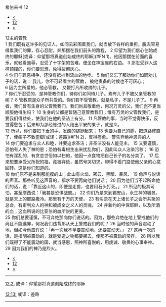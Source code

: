 ﻿





 希伯来书 12




* [<](bible/HEB11.md)
* [12](bible/HEB.md)
* [>](bible/HEB13.md)



 
12主的管教  
1 我们既有这许多的见证人，如同云彩围着我们，就当放下各样的重担，脱去容易缠累我们的罪，存心忍耐，奔那摆在我们前头的路程， 
2 仰望为我们信心创始成终的耶稣[或译：仰望那将真道创始成终的耶稣](#FN
1)。他因那摆在前面的喜乐，就轻看羞辱，忍受了十字架的苦难，便坐在神宝座的右边。 
3 那忍受罪人这样顶撞的，你们要思想，免得疲倦灰心。  
4 你们与罪恶相争，还没有抵挡到流血的地步。 
5 你们又忘了那劝你们如同劝儿子的话，说： 我儿，你不可轻看主的管教， 被他责备的时候也不可灰心；  
6 因为主所爱的，他必管教， 又鞭打凡所收纳的儿子。  
7 你们所忍受的，是神管教你们，待你们如同待儿子。焉有儿子不被父亲管教的呢？ 
8 管教原是众子所共受的。你们若不受管教，就是私子，不是儿子了。 
9 再者，我们曾有生身的父管教我们，我们尚且敬重他，何况万灵的父，我们岂不更当顺服他得生吗？ 
10 生身的父都是暂随己意管教我们；惟有万灵的父管教我们，是要我们得益处，使我们在他的圣洁上有分。 
11 凡管教的事，当时不觉得快乐，反觉得愁苦；后来却为那经练过的人结出平安的果子，就是义。  
12 所以，你们要把下垂的手、发酸的腿挺起来； 
13 也要为自己的脚，把道路修直了，使瘸子不致歪脚[或译：差路](#FN
2)，反得痊愈。 警告弃绝神恩典的人  
14 你们要追求与众人和睦，并要追求圣洁；非圣洁没有人能见主。 
15 又要谨慎，恐怕有人失了神的恩；恐怕有毒根生出来扰乱你们，因此叫众人沾染污秽； 
16 恐怕有淫乱的，有贪恋世俗如以扫的，他因一点食物把自己长子的名分卖了。 
17 后来想要承受父所祝的福，竟被弃绝，虽然号哭切求，却得不着门路使他父亲的心意回转。这是你们知道的。  
18 你们原不是来到那能摸的山；此山有火焰、密云、黑暗、暴风、 
19 角声与说话的声音。那些听见这声音的，都求不要再向他们说话； 
20 因为他们当不起所命他们的话，说：「靠近这山的，即便是走兽，也要用石头打死。」 
21 所见的极其可怕，甚至摩西说：「我甚是恐惧战兢。」 
22 你们乃是来到锡安山，永生神的城邑，就是天上的耶路撒冷。那里有千万的天使， 
23 有名录在天上诸长子之会所共聚的总会，有审判众人的神和被成全之义人的灵魂， 
24 并新约的中保耶稣，以及所洒的血；这血所说的比亚伯的血所说的更美。  
25 你们总要谨慎，不可弃绝那向你们说话的。因为，那些弃绝在地上警戒他们的尚且不能逃罪，何况我们违背那从天上警戒我们的呢？ 
26 当时他的声音震动了地，但如今他应许说：「再一次我不单要震动地，还要震动天。」 
27 这再一次的话，是指明被震动的，就是受造之物都要挪去，使那不被震动的常存。 
28 所以我们既得了不能震动的国，就当感恩，照神所喜悦的，用虔诚、敬畏的心事奉神。 
29 因为我们的神乃是烈火。 
* [<](bible/HEB11.md)
* [12](bible/HEB.md)
* [>](bible/HEB13.md)





---


[12:2:](#V2)
或译：仰望那将真道创始成终的耶稣


[12:13:](#V13)
或译：差路




---









